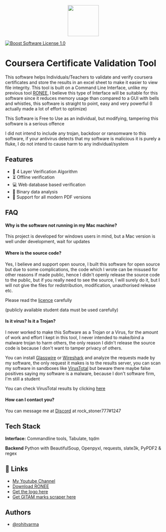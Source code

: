 <div id="header" align="center">
  <img src="https://cdn-icons.flaticon.com/png/512/5145/premium/5145588.png" width="100"/>
</div>

[![Boost Software License 1.0](https://img.shields.io/badge/LICENSE-BPL%201.0-orange)](https://www.boost.org/users/license.html)
# Coursera Certificate Validation Tool

This software helps Individuals/Teachers to validate and verify coursera certificates
and store the results in an excel sheet to make it easier to view file integrity.
This tool is built on a Command Line Interface, unlike my previous
tool [RONEE](https://akvrv.com/), I believe this type of Interface will be suitable for this
software since it reduces memory usage than compared to a
GUI with bells and whistles, this software is straight to point, 
easy and very powerful (I actually made a lot of effort to optimize)

This Software is Free to Use as an individual, but modifying, tampering
this software is a serious offence

I did not intend to include any trojan, backdoor or ransomware to
this software, if your antivirus detects that my software is malicious
it is purely a fluke, I do not intend to cause harm to any individual/system


## Features

- 🔐 4 Layer Verification Algorithm
- ⏳ Offline verification
- 💻 Web database based verification
- 💪 Binary data analysis
- 🍃 Support for all modern PDF versions

## FAQ

#### Why is the software not running in my Mac machine?

This project is developed for windows users in mind, but a Mac version is
well under development, wait for updates

#### Where is the source code?

Yes, I believe and support open source, I built this software for open source
but due to some complications, the code which I wrote can be misused for other reasons
if made public, hence I didn't openly release the source code to the public, but if you
really need to see the source, I will surely do it, but I will not give the files for
redistribution, modification, unauthorised release etc.

Please read the [licence](https://github.com/akvrohitvarma/coursera-certificate-validator/blob/master/LICENSE) carefully

(publicly available student data must be used carefully)

#### Is it virus? Is it a Trojan?

I never worked to make this Software as a Trojan or a Virus, 
for the amount of work and effort I kept in this tool, I never 
intended to make/bind a malware trojan to harm others, the only reason
I didn't release the source code is because I don't want to tamper privacy 
of others.

You can install [Glasswire](https://www.glasswire.com/) or [Wireshark](https://www.wireshark.org/)
and analyze the requests made by my software, the only request it makes is to the 
results server, you can scan my software in sandboxes like [VirusTotal](https://www.virustotal.com/gui/home/upload)
but beware there maybe false positives saying my software is a malware, because I don't software firm, I'm still a student

You can check VirusTotal results by clicking [here](https://www.virustotal.com/gui/file/c7326852edc233e197ed015f0a787c0291a29eb8867f3ce033a360038545e14c/detection)

#### How can I contact you?

You can message me at [Discord](https://discord.com/) at rock_stoner777#1247



## Tech Stack

**Interface:** Commandline tools, Tabulate, tqdm

**Backend** Python with BeautifulSoup, Openpyxl, requests, slate3k, PyPDF2 & regex


## 🔗 Links
 - [My Youtube Channel](https://www.youtube.com/channel/UChISIq7dx8yBLGB5L0LvSrw)
 - [Download RONEE](https://akvrv.com/)
 - [Get the logo here](https://cdn-icons.flaticon.com/png/512/5145/premium/5145588.png)
 - [Get GITAM marks scraper here](https://github.com/akvrohitvarma/gitam-marks-scraper)

## Authors

- [@rohitvarma](https://github.com/akvrohitvarma)

